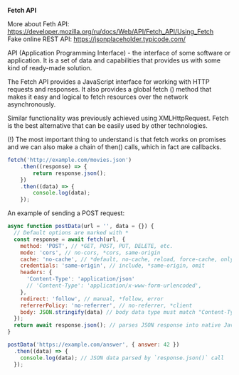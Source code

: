 **Fetch API**  

More about Feth API: https://developer.mozilla.org/ru/docs/Web/API/Fetch_API/Using_Fetch  
Fake online REST API: https://jsonplaceholder.typicode.com/

API (Application Programming Interface) - the interface of some software or application. It is a set of data and capabilities that provides us with some kind of ready-made solution.  

The Fetch API provides a JavaScript interface for working with HTTP requests and responses. It also provides a global fetch () method that makes it easy and logical to fetch resources over the network asynchronously.  

Similar functionality was previously achieved using XMLHttpRequest. Fetch is the best alternative that can be easily used by other technologies.  

(!) The most important thing to understand is that fetch works on promises and we can also make a chain of then() calls, which in fact are callbacks.

```js
fetch('http://example.com/movies.json')
    .then((response) => {
        return response.json();
    })
    .then((data) => {
        console.log(data);
    });
```

An example of sending a POST request:
```js 
async function postData(url = '', data = {}) {
  // Default options are marked with *
  const response = await fetch(url, {
    method: 'POST', // *GET, POST, PUT, DELETE, etc.
    mode: 'cors', // no-cors, *cors, same-origin
    cache: 'no-cache', // *default, no-cache, reload, force-cache, only-if-cached
    credentials: 'same-origin', // include, *same-origin, omit
    headers: {
      'Content-Type': 'application/json'
      // 'Content-Type': 'application/x-www-form-urlencoded',
    },
    redirect: 'follow', // manual, *follow, error
    referrerPolicy: 'no-referrer', // no-referrer, *client
    body: JSON.stringify(data) // body data type must match "Content-Type" header
  });
  return await response.json(); // parses JSON response into native JavaScript objects
}

postData('https://example.com/answer', { answer: 42 })
  .then((data) => {
    console.log(data); // JSON data parsed by `response.json()` call
  });
```